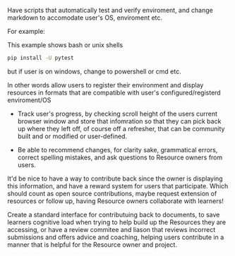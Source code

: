 
Have scripts that automatically test and verify enviroment, and change markdown to accomodate user's OS, enviroment etc.


For example:

This example shows bash or unix shells

```sh
pip install -U pytest
```


but if user is on windows, change to powershell or cmd etc.

In other words allow users to register their environment and display resources in formats that are compatible with user's configured/registerd enviroment/OS


- Track user's progress, by checking scroll height of the users current browser window and store that infomration so that they can pick back up where they left off, of course off a refresher, that can be community built and or modified or user-defined.


 - Be able to recommend changes, for clarity sake, grammatical errors, correct spelling mistakes, and ask questions to Resource owners from users.


 It'd be nice to have a way to contribute back since the owner is displaying this information, and have a reward system for users that participate. Which should count as open source contributions, maybe request extension of resources or follow up, having Resource owners collaborate with learners!


 Create a standard interface for contributuing back to documents, to save learners cognitive load when trying to help build up the Resources they are accessing, or have a review commitee and liason that reviews incorrect submissions and offers advice and coaching, helping users contribute in a manner that is helpful for the Resource owner and project.